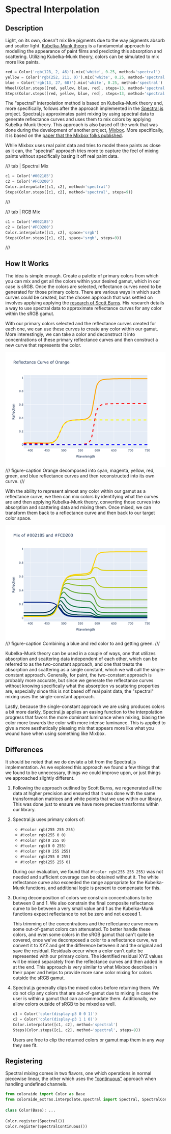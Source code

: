 # Spectral Interpolation

## Description

Light, on its own, doesn't mix like pigments due to the way pigments absorb and scatter light. [Kubelka-Munk theory](
https://en.wikipedia.org/wiki/Kubelka%E2%80%93Munk_theory) is a fundamental approach to modelling the appearance of
paint films and predicting this absorption and scattering. Utilizing Kubelka-Munk theory, colors can be simulated to
mix more like paints.

```py play
red = Color('rgb(128, 2, 46)').mix('white', 0.25, method='spectral')
yellow = Color('rgb(252, 211, 0)').mix('white', 0.25, method='spectral')
blue = Color('rgb(13, 27, 68)').mix('white', 0.25, method='spectral')
Wheel(Color.steps([red, yellow, blue, red], steps=13, method='spectral', out_space='srgb')[:-1])
Steps(Color.steps([red, yellow, blue, red], steps=13, method='spectral', out_space='srgb')[:-1])
```

The "spectral" interpolation method is based on Kubelka-Munk theory and, more specifically, follows after the approach
implemented in the [Spectral.js](https://github.com/rvanwijnen/spectral.js) project. Spectral.js approximates paint
mixing by using spectral data to generate reflectance curves and uses them to mix colors by applying Kubelka-Munk theory.
This approach is also based off the work that was done during the development of another project, [Mixbox](
https://github.com/scrtwpns/mixbox). More specifically, it is based on the [paper that the Mixbox folks published](
https://scrtwpns.com/mixbox.pdf).


While Mixbox uses real paint data and tries to model these paints as close as it can, the "spectral" approach tries more
to capture the feel of mixing paints without specifically basing it off real paint data.

/// tab | Spectral Mix

```py play
c1 = Color('#002185')
c2 = Color('#FCD200')
Color.interpolate([c1, c2], method='spectral')
Steps(Color.steps([c1, c2], method='spectral', steps=9))
```
///

/// tab | RGB Mix
```py play
c1 = Color('#002185')
c2 = Color('#FCD200')
Color.interpolate([c1, c2], space='srgb')
Steps(Color.steps([c1, c2], space='srgb', steps=9))
```
///

## How It Works

The idea is simple enough. Create a palette of primary colors from which you can mix and get all the colors within your
desired gamut, which in our case is sRGB. Once the colors are selected, reflectance curves need to be generated for
those primary colors. There are various ways in which such curves could be created, but the chosen approach that was
settled on involves applying applying the [research of Scott Burns](http://scottburns.us/reflectance-curves-from-srgb-10/).
His research details a way to use spectral data to approximate reflectance curves for any color within the sRGB gamut.

With our primary colors selected and the reflectance curves created for each one, we can use these curves to create any
color within our gamut. More interestingly, we can take a color and deconstruct it into concentrations of these primary
reflectance curves and then construct a new curve that represents the color.

![Decomposition of Color Reflectance Concentrations](../images/reflect-orange.png)
/// figure-caption
Orange decomposed into cyan, magenta, yellow, red, green, and blue reflectance curves and then reconstructed into its
own curve.
///

With the ability to represent almost any color within our gamut as a reflectance curve, we then can mix colors by
identifying what the curves are and then applying Kubelka-Munk theory, converting those curves into absorption and
scattering data and mixing them. Once mixed, we can transform them back to a reflectance curve and then back to our
target color space.

![Reflectance Mix](../images/reflect-mix.png)
/// figure-caption
Combining a blue and red color to and getting green.
///

Kubelka-Munk theory can be used in a couple of ways, one that utilizes absorption and scattering data independent of
each other, which can be referred to as the two-constant approach, and one that treats the absorption and scattering
as a single constant, which we will call the single-constant approach. Generally, for paint, the two-constant approach
is probably more accurate, but since we generate the reflectance curves without knowing specifically what the absorption
vs scattering properties are, especially since this is not based off real paint data, the "spectral" mixing uses the
single-constant approach.

Lastly, because the single-constant approach we are using produces colors a bit more darkly, Spectral.js applies an
easing function to the interpolation progress that favors the more dominant luminance when mixing, biasing the color
more towards the color with more intense luminance. This is applied to give a more aesthetically pleasing mix that
appears more like what you wound have when using something like Mixbox.

## Differences

It should be noted that we do deviate a bit from the Spectral.js implementation. As we explored this approach we found
a few things that we found to be unnecessary, things we could improve upon, or just things we approached slightly
different.

1.  Following the approach outlined by Scott Burns, we regenerated all the data at higher precision and ensured that it
    was done with the same transformation matrices and white points that we use within our library. This was done just
    to ensure we have more precise transforms within our library.

2.  Spectral.js uses primary colors of:

    - `#!color rgb(255 255 255)`
    - `#!color rgb(255 0 0)`
    - `#!color rgb(0 255 0)`
    - `#!color rgb(0 0 255)`
    - `#!color rgb(0 255 255)`
    - `#!color rgb(255 0 255)`
    - `#!color rgb(255 255 0)`

    During our evaluation, we found that `#!color rgb(255 255 255)` was not needed and sufficient coverage can be
    obtained without it. The white reflectance curve also exceeded the range appropriate for the Kubelka-Munk functions,
    and additional logic is present to compensate for this.

3.  During decomposition of colors we constrain concentrations to be between 0 and 1. We also constrain the final
    composite reflectance curve to be between a very small value and 1 as the Kubelka-Munk functions expect reflectance
    to not be zero and not exceed 1.

    This trimming of the concentrations and the reflectance curve means some out-of-gamut colors can attenuated. To
    better handle these colors, and even some colors in the sRGB gamut that can't quite be covered, once we've
    decomposed a color to a reflectance curve, we convert it to XYZ and get the difference between it and the original
    and save the residual. Residuals occur when a color can't quite be represented with our primary colors. The
    identified residual XYZ values will be mixed separately from the reflectance curves and then added in at the end.
    This approach is very similar to what Mixbox describes in their paper and helps to provide more sane color mixing
    for colors outside the sRGB gamut.

4.  Spectral.js generally clips the mixed colors before returning them. We do not clip any colors that are out-of-gamut
    due to mixing in case the user is within a gamut that can accommodate them. Additionally, we allow colors outside of
    sRGB to be mixed as well.

    ```py play
    c1 = Color('color(display-p3 0 0 1)')
    c2 = Color('color(display-p3 1 1 0)')
    Color.interpolate([c1, c2], method='spectral')
    Steps(Color.steps([c1, c2], method='spectral', steps=9))
    ```

    Users are free to clip the returned colors or gamut map them in any way they see fit.

## Registering

Spectral mixing comes in two flavors, one which operations in normal piecewise linear, the other which uses the
["continuous"](https://facelessuser.github.io/coloraide/interpolation/#continuous-interpolation) approach when handling
undefined channels.

```py
from coloraide import Color as Base
from coloraide_extras.interpolate.spectral import Spectral, SpectralContinuous

class Color(Base): ...

Color.register(Spectral())
Color.register(SpectralContinuous())
```